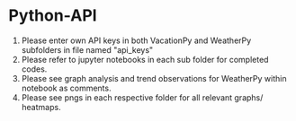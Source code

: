 # Python-API

1. Please enter own API keys in both VacationPy and WeatherPy subfolders in file named "api_keys"
2. Please refer to jupyter notebooks in each sub folder for completed codes. 
3. Please see graph analysis and trend observations for WeatherPy within notebook as comments. 
4. Please see pngs in each respective folder for all relevant graphs/ heatmaps. 
